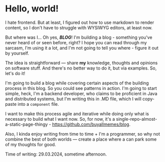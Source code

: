 # <a id="hello-world" href="#hello-world"></a>Hello, world!

I hate frontend. But at least, I figured out how to use markdown to render content, so I don't have to struggle with
WYSIWYG editors, at least now.

But where was I... Oh yes, **_BLOG_**! I'm building a blog - something you've never heard of or seen before, right? I
hope you can read through my sarcasm, I'm using it a lot, and I'm not going to tell you where - figure it out by
yourself.

The idea is straightforward — share **my** knowledge, thoughts and opinions on software stuff.
And there's no better way to do it, but via examples.
So, let's do it!

I'm going to build a blog while covering certain aspects of the building process in this blog.
So you could see patterns in action.
I'm going to start simple, heck, I'm a backend developer, who claims to be proficient in Java and
distributed systems, but I'm writing this in .MD file, which I will copy-paste into a `component` file.

I want to make this process agile and iterative while doing only what is necessary to build what I want now.
So, for now, it's a single-repo-almost-a-static-page-thingy - https://github.com/buyallmemes/blog.

Also, I kinda enjoy writing from time to time + I'm a programmer, so why not combine the best of both worlds — create a
place where a can park some of my thoughts for good.

Time of writing: 29.03.2024, sometime afternoon.
